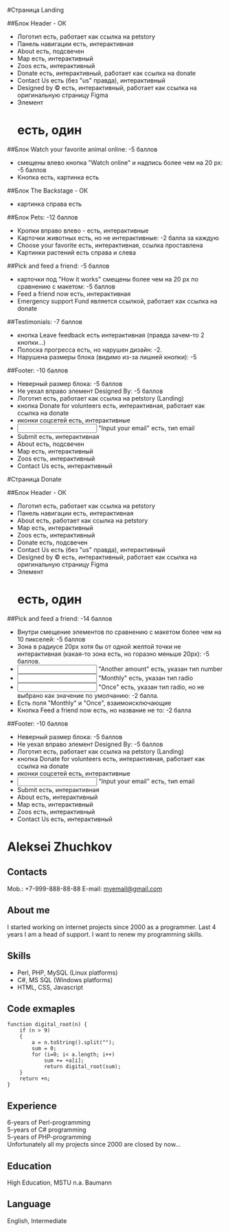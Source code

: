 #Страница Landing

##Блок Header - ОК

* Логотип есть, работает как ссылка на petstory
* Панель навигации есть, интерактивная
* About есть, подсвечен
* Map есть, интерактивный
* Zoos есть, интерактивный
* Donate есть, интерактивный, работает как ссылка на donate
* Contact Us есть (без "us" правда), интерактивный
* Designed by © есть, интерактивный, работает как ссылка на оригинальную страницу Figma
* Элемент <h1> есть, один


##Блок Watch your favorite animal online: -5 баллов
* смещены влево кнопка "Watch online" и надпись более чем на 20 px: -5 баллов
* Кнопка есть, картинка есть

##Блок The Backstage - ОК
* картинка справа есть

##Блок Pets: -12 баллов
* Кропки вправо влево - есть, интерактивные
* Карточки животных есть, но не интерактивные: -2 балла за каждую
* Choose your favorite есть, интерактивная, ссылка проставлена
* Картинки растений есть справа и слева

##Pick and feed a friend: -5 баллов 
* карточки под "How it works" смещены более чем на 20 px по сравнению с макетом: -5 баллов
* Feed a friend now есть, интерактивная
* Emergency support Fund является ссылкой, работает как ссылка на donate

##Testimonials: -7 баллов
* кнопка Leave feedback есть интерактивная (правда зачем-то 2 кнопки...)
* Полоска прогресса есть, но нарушен дизайн: -2.
* Нарушена размеры блока (видимо из-за лишней кнопки): -5


##Footer: -10 баллов 
* Неверный размер блока: -5 баллов
* Не уехал вправо элемент Designed By: -5 баллов
* Логотип есть, работает как ссылка на petstory (Landing)
* кнопка Donate for volunteers есть, интерактивная, работает как ссылка на donate
* иконки соцсетей есть, интерактивные
* <input> "Input your email" есть, тип email
* Submit есть, интерактивная
* About есть, подсвечен
* Map есть, интерактивный
* Zoos есть, интерактивный
* Contact Us есть, интерактивный


#Страница Donate

##Блок Header - ОК

* Логотип есть, работает как ссылка на petstory
* Панель навигации есть, интерактивная
* About есть, работает как ссылка на petstory
* Map есть, интерактивный
* Zoos есть, интерактивный
* Donate есть, подсвечен
* Contact Us есть (без "us" правда), интерактивный
* Designed by © есть, интерактивный, работает как ссылка на оригинальную страницу Figma
* Элемент <h1> есть, один

##Pick and feed a friend: -14 баллов
* Внутри смещение элементов по сравнению с макетом более чем на 10 пикселей: -5 баллов
* Зона в радиусе 20px хотя бы от одной желтой точки не интерактивная (какая-то зона есть, но горазно меньше 20px): -5 баллов.
* <input> "Another amount" есть, указан тип number
* <input> "Monthly" есть, указан тип radio
* <input> "Once" есть, указан тип radio, но не выбрано как значение по умолчанию: -2 балла.
* Есть поля "Monthly" и "Once", взаимоисключающие
* Кнопка Feed a friend now есть, но название не то: -2 балла

##Footer: -10 баллов 
* Неверный размер блока: -5 баллов
* Не уехал вправо элемент Designed By: -5 баллов
* Логотип есть, работает как ссылка на petstory (Landing)
* кнопка Donate for volunteers есть, интерактивная, работает как ссылка на donate
* иконки соцсетей есть, интерактивные
* <input> "Input your email" есть, тип email
* Submit есть, интерактивная
* About есть, интерактивный
* Map есть, интерактивный
* Zoos есть, интерактивный
* Contact Us есть, интерактивный


# Aleksei Zhuchkov

## Contacts

Mob.: +7-999-888-88-88
E-mail: myemail@gmail.com

## About me

I started working on internet projects since 2000 as a programmer. Last 4 years I am a head of support. I want to renew my programming skills.

## Skills

* Perl, PHP, MySQL (Linux platforms)
* C#, MS SQL (Windows platforms)
* HTML, CSS, Javascript

## Code exmaples

```
function digital_root(n) {
	if (n > 9)
	{
		a = n.toString().split("");
		sum = 0;
		for (i=0; i< a.length; i++)
			sum += +a[i];
			return digital_root(sum);
	}
	return +n;
}
```

## Experience

6-years of Perl-programming  
5-years of C# programming  
5-years of PHP-programming  
Unfortunately all my projects since 2000 are closed by now...

## Education

High Education, MSTU n.a. Baumann

## Language

English, Intermediate
